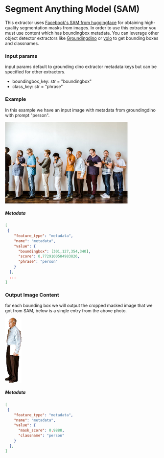 # Segment Anything Model (SAM)
This extractor uses [Facebook's SAM from huggingface](https://huggingface.co/docs/transformers/en/model_doc/sam#transformers.SamModel.forward.multimask_output) for obtaining high-quality segmentation masks from images. In order to use this extractor you must use content which has boundingbox metadata. You can leverage other object detector extractors like [Groundingdino](https://github.com/tensorlakeai/indexify-extractors/tree/main/image/groundingdino) or [yolo](https://github.com/tensorlakeai/indexify-extractors/tree/main/image/yolo) to get bounding boxes and classnames.


### input params
input params default to grounding dino extractor metadata keys but can be specified for other extractors.
- boundingbox_key: str = "boundingbox"
- class_key: str = "phrase"


### Example

In this example we have an input image with metadata from groundingdino with prompt "person".

<img src="sample.jpg" style="max-width:400px;" alt="Image" title="image">

##### Metadata

```json
[
 {
    "feature_type": "metadata",
    "name": "metadata",
    "value": {
      "boundingbox": [301,127,354,340],
      "score": 0.7729100584983826,
      "phrase": "person"
    }
  },
  ...
]
```

### Output Image Content
for each bounding box we will output the cropped masked image that we got from SAM, below is a single entry from the above photo.

<img src="example-output.png" style="max-width:400px;" alt="Image" title="image">

##### Metadata
```json
[
 {
    "feature_type": "metadata",
    "name": "metadata",
    "value": {
      "mask_score": 0.9888,
      "classname": "person"
    }
  },
]
```